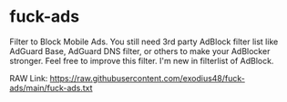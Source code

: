 # fuck-ads
Filter to Block Mobile Ads. You still need 3rd party AdBlock filter list like AdGuard Base, AdGuard DNS filter, or others to make your AdBlocker stronger. Feel free to improve this filter. I'm new in filterlist of AdBlock.

RAW Link: https://raw.githubusercontent.com/exodius48/fuck-ads/main/fuck-ads.txt
